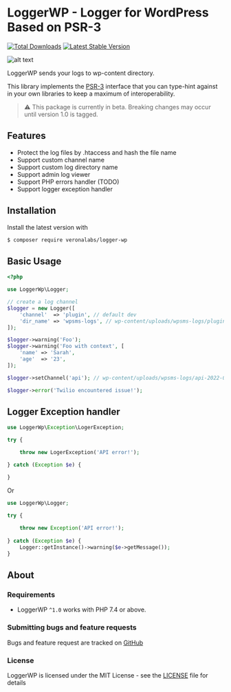 # LoggerWP - Logger for WordPress Based on PSR-3

[![Total Downloads](https://img.shields.io/packagist/dt/veronalabs/logger-wp.svg)](https://packagist.org/packages/veronalabs/logger-wp)
[![Latest Stable Version](https://img.shields.io/packagist/v/veronalabs/logger-wp.svg)](https://packagist.org/packages/veronalabs/logger-wp)

![alt text](https://i.ibb.co/MpvMQYS/screenshot-wordpress-dev-2022-06-14-19-31-36.png)

LoggerWP sends your logs to wp-content directory.

This library implements the [PSR-3](https://github.com/php-fig/fig-standards/blob/master/accepted/PSR-3-logger-interface.md)
interface that you can type-hint against in your own libraries to keep a maximum of interoperability.

> ⚠️ This package is currently in beta. Breaking changes may occur until version 1.0 is tagged.

## Features

* Protect the log files by .htaccess and hash the file name
* Support custom channel name
* Support custom log directory name
* Support admin log viewer
* Support PHP errors handler (TODO)
* Support logger exception handler

## Installation

Install the latest version with

```bash
$ composer require veronalabs/logger-wp
```

## Basic Usage

```php
<?php

use LoggerWp\Logger;

// create a log channel
$logger = new Logger([
    'channel'  => 'plugin', // default dev
    'dir_name' => 'wpsms-logs', // wp-content/uploads/wpsms-logs/plugin-2022-06-11-37718a3a6b5ee53761291cf86edc9e10.log
]);

$logger->warning('Foo');
$logger->warning('Foo with context', [
    'name' => 'Sarah',
    'age'  => '23',
]);

$logger->setChannel('api'); // wp-content/uploads/wpsms-logs/api-2022-06-11-37718a3a6b5ee53761291cf86edc9e10

$logger->error('Twilio encountered issue!');
```

## Logger Exception handler
```php
use LoggerWp\Exception\LogerException;

try {

    throw new LogerException('API error!');

} catch (Exception $e) {

}
```

Or
```php
use LoggerWp\Logger;

try {
    
    throw new Exception('API error!');
    
} catch (Exception $e) {
    Logger::getInstance()->warning($e->getMessage());
}
```
## About

### Requirements

- LoggerWP `^1.0` works with PHP 7.4 or above.

### Submitting bugs and feature requests

Bugs and feature request are tracked on [GitHub](https://github.com/veronalabs/logger-wp/issues)

### License

LoggerWP is licensed under the MIT License - see the [LICENSE](LICENSE) file for details
